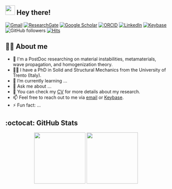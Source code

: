 ## <img src="https://media.giphy.com/media/hvRJCLFzcasrR4ia7z/giphy.gif" width="30px"> Hey there!

[![Gmail](https://img.shields.io/badge/-Gmail-blue?logo=gmail&labelColor=34495e&color=EA4335&logoColor=ecf0f1)](mailto:giovanni.bordiga@unitn.it)
[![ResearchGate](https://img.shields.io/badge/-ResearchGate-blue?logo=researchgate&labelColor=34495e&color=00CCBB&logoColor=ecf0f1)](https://www.researchgate.net/profile/Giovanni-Bordiga)
[![Google Scholar](https://img.shields.io/badge/-Google%20Scholar-blue?logo=google&labelColor=34495e&color=4285F4&logoColor=ecf0f1)](https://scholar.google.it/citations?user=RR1ZhI0AAAAJ&hl=it)
[![ORCID](https://img.shields.io/badge/-ORCID-blue?logo=orcid&labelColor=34495e&color=A6CE39&logoColor=ecf0f1)](https://orcid.org/0000-0003-0322-5988)
[![LinkedIn](https://img.shields.io/badge/-LinkedIn-blue?logo=linkedin&labelColor=34495e&color=0A66C2&logoColor=ecf0f1)](https://www.linkedin.com/in/giovannibordiga/)
[![Keybase](https://img.shields.io/badge/-Keybase-blue?logo=keybase&labelColor=34495e&color=33A0FF&logoColor=ecf0f1)](https://keybase.io/giovannibordiga)
![GitHub followers](https://img.shields.io/github/followers/GiovanniBordiga?label=Followers&logo=github&labelColor=34495e)
[![Hits](https://hits.seeyoufarm.com/api/count/incr/badge.svg?url=https%3A%2F%2Fgithub.com%2FGiovanniBordiga%2FGiovanniBordiga&count_bg=%2327AE60&title_bg=%2334495E&icon=github.svg&icon_color=%23E7E7E7&title=Hits&edge_flat=false)](https://hits.seeyoufarm.com)

## 👨‍💻 About me

- 🔭 I'm a PostDoc researching on material instabilities, metamaterials, wave propagation, and homogenization theory.
- 👨‍🎓 I have a PhD in Solid and Structural Mechanics from the University of Trento (Italy).
- 🌱 I’m currently learning ...
- 💬 Ask me about ...
- 🧾 You can check my [CV](https://giovannibordiga.keybase.pub/CV_full.pdf) for more details about my research.
- 📫 Feel free to reach out to me via [email](mailto:giovanni.bordiga@unitn.it) or [Keybase](https://keybase.io/giovannibordiga).
- ⚡ Fun fact: ...

## :octocat: GitHub Stats

<p align="center">
  <img src="https://github-readme-stats.vercel.app/api?username=GiovanniBordiga&count_private=true&show_icons=true&theme=gotham" height="160">
  <img src="https://github-readme-stats.vercel.app/api/top-langs/?username=GiovanniBordiga&layout=compact&theme=gotham" height="160">
</p>

